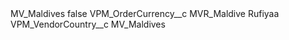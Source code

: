 <?xml version="1.0" encoding="UTF-8"?>
<CustomMetadata xmlns="http://soap.sforce.com/2006/04/metadata" xmlns:xsi="http://www.w3.org/2001/XMLSchema-instance" xmlns:xsd="http://www.w3.org/2001/XMLSchema">
    <label>MV_Maldives</label>
    <protected>false</protected>
    <values>
        <field>VPM_OrderCurrency__c</field>
        <value xsi:type="xsd:string">MVR_Maldive Rufiyaa</value>
    </values>
    <values>
        <field>VPM_VendorCountry__c</field>
        <value xsi:type="xsd:string">MV_Maldives</value>
    </values>
</CustomMetadata>
